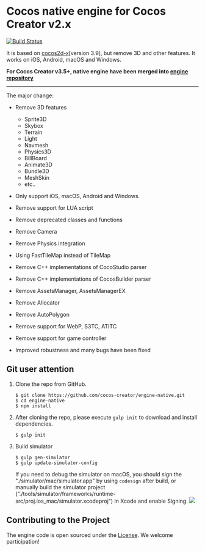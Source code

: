 Cocos native engine for Cocos Creator v2.x
==========================

<a href="https://travis-ci.org/cocos/engine-native"><img src="https://travis-ci.org/cocos/engine-native.svg?branch=develop " alt="Build Status"></a>

It is based on [cocos2d-x](https://github.com/cocos2d/cocos2d-x)[version 3.9], but remove 3D and other features. It works on iOS, Android, macOS and Windows.

**For Cocos Creator v3.5+, native engine have been merged into [engine repository](https://github.com/cocos/cocos-engine)**

------------------------------------------------

The major change:

- Remove 3D features
  - Sprite3D
  - Skybox
  - Terrain
  - Light
  - Navmesh
  - Physics3D
  - BillBoard
  - Animate3D
  - Bundle3D
  - MeshSkin
  - etc..

- Only support iOS, macOS, Android and Windows.
- Remove support for LUA script
- Remove deprecated classes and functions
- Remove Camera
- Remove Physics integration
- Using FastTileMap instead of TileMap
- Remove C++ implementations of CocoStudio parser
- Remove C++ implementations of CocosBuilder parser
- Remove AssetsManager, AssetsManagerEX
- Remove Allocator
- Remove AutoPolygon
- Remove support for WebP, S3TC, ATITC
- Remove support for game controller
- Improved robustness and many bugs have been fixed

Git user attention
-----------------------

1. Clone the repo from GitHub.

       $ git clone https://github.com/cocos-creator/engine-native.git
       $ cd engine-native
       $ npm install

2. After cloning the repo, please execute `gulp init` to download and install dependencies.

       $ gulp init

3. Build simulator

       $ gulp gen-simulator
       $ gulp update-simulator-config

    If you need to debug the simulator on macOS, you should sign the "./simulator/mac/simulator.app" by using `codesign` after build, or manually build the simulator project ("./tools/simulator/frameworks/runtime-src/proj.ios_mac/simulator.xcodeproj") in Xcode and enable Signing.
    ![](https://user-images.githubusercontent.com/1503156/32046986-3ab1f0b6-ba0a-11e7-9c7f-7fe0a385d338.png)

Contributing to the Project
--------------------------------

The engine code is open sourced under the [License](https://github.com/cocos/cocos-engine/blob/develop/licenses/ENGINE_license.txt). We welcome participation!

